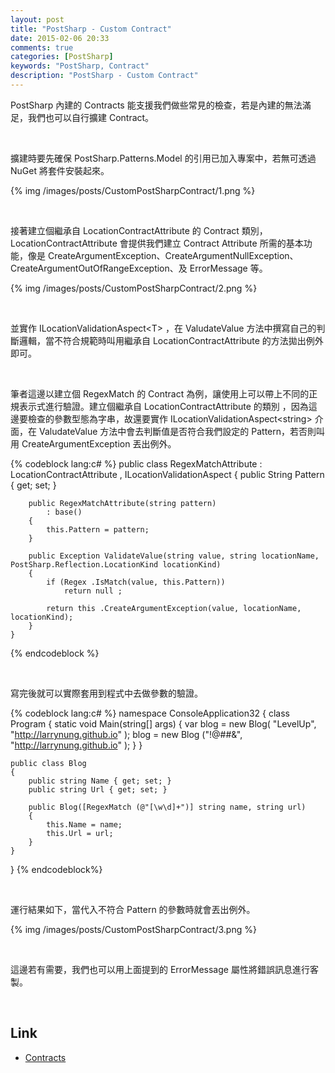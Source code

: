 ```yaml
---
layout: post
title: "PostSharp - Custom Contract"
date: 2015-02-06 20:33
comments: true
categories: [PostSharp]
keywords: "PostSharp, Contract"
description: "PostSharp - Custom Contract"
---
```


PostSharp 內建的 Contracts 能支援我們做些常見的檢查，若是內建的無法滿足，我們也可以自行擴建 Contract。  

<!-- More -->

<br/>


擴建時要先確保 PostSharp.Patterns.Model 的引用已加入專案中，若無可透過 NuGet 將套件安裝起來。  

{% img /images/posts/CustomPostSharpContract/1.png %}

<br/>


接著建立個繼承自 LocationContractAttribute 的 Contract 類別，LocationContractAttribute 會提供我們建立 Contract Attribute 所需的基本功能，像是 CreateArgumentException、CreateArgumentNullException、CreateArgumentOutOfRangeException、及 ErrorMessage 等。  

{% img /images/posts/CustomPostSharpContract/2.png %}

<br/>


並實作 ILocationValidationAspect\<T\> ，在 ValudateValue 方法中撰寫自己的判斷邏輯，當不符合規範時叫用繼承自 LocationContractAttribute 的方法拋出例外即可。  

<br/>


筆者這邊以建立個 RegexMatch 的 Contract 為例，讓使用上可以帶上不同的正規表示式進行驗證。建立個繼承自 LocationContractAttribute 的類別 ，因為這邊要檢查的參數型態為字串，故還要實作 ILocationValidationAspect\<string\> 介面，在 ValudateValue 方法中會去判斷值是否符合我們設定的 Pattern，若否則叫用 CreateArgumentException 丟出例外。  

{% codeblock lang:c# %}
    public class RegexMatchAttribute : LocationContractAttribute , ILocationValidationAspect <string>
    {
        public String Pattern { get; set; }

        public RegexMatchAttribute(string pattern)
            : base()
        {
            this.Pattern = pattern;
        }

        public Exception ValidateValue(string value, string locationName, PostSharp.Reflection.LocationKind locationKind)
        {
            if (Regex .IsMatch(value, this.Pattern))
                return null ;

            return this .CreateArgumentException(value, locationName, locationKind);
        }
    }
{% endcodeblock %}

<br/>


寫完後就可以實際套用到程式中去做參數的驗證。  

{% codeblock lang:c# %}
namespace ConsoleApplication32
{
    class Program
    {
        static void Main(string[] args)
        {
            var blog = new Blog( "LevelUp", "http://larrynung.github.io" );
            blog = new Blog ("!@##&", "http://larrynung.github.io" );
        }
    }

    public class Blog
    {
        public string Name { get; set; }
        public string Url { get; set; }

        public Blog([RegexMatch (@"[\w\d]+")] string name, string url)
        {
            this.Name = name;
            this.Url = url;
        }
    }
}
{% endcodeblock%}

<br/>


運行結果如下，當代入不符合 Pattern 的參數時就會丟出例外。    

{% img /images/posts/CustomPostSharpContract/3.png %}

<br/>


這邊若有需要，我們也可以用上面提到的 ErrorMessage 屬性將錯誤訊息進行客製。  

<Br/>


Link
----
* [Contracts](http://doc.postsharp.net/contracts)
